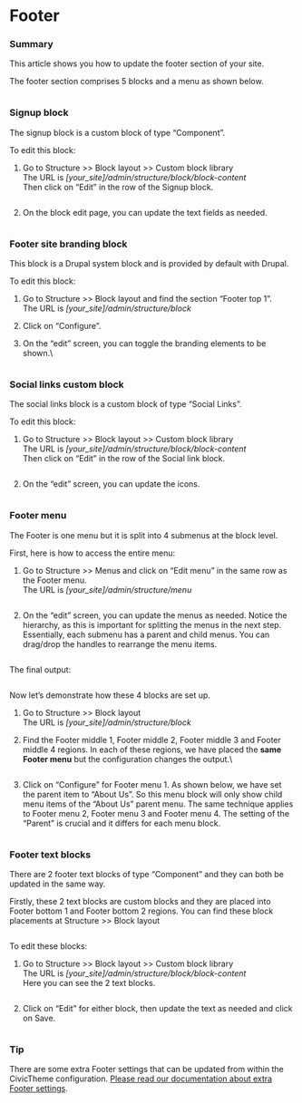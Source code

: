 # Footer

### Summary <a href="#updatingthefooter-summary" id="updatingthefooter-summary"></a>

This article shows you how to update the footer section of your site.

The footer section comprises 5 blocks and a menu as shown below.

<figure><img src="../.gitbook/assets/2647162990.png" alt=""><figcaption></figcaption></figure>

### Signup block <a href="#updatingthefooter-signupblock" id="updatingthefooter-signupblock"></a>

The signup block is a custom block of type “Component”.

To edit this block:

1.  Go to Structure >> Block layout >> Custom block library\
    The URL is _\[your\_site]/admin/structure/block/block-content_\
    Then click on “Edit” in the row of the Signup block.



    <figure><img src="../.gitbook/assets/2647064667.png" alt=""><figcaption></figcaption></figure>
2. On the block edit page, you can update the text fields as needed.

<figure><img src="../.gitbook/assets/7a1ba065-7404-480a-b838-4922dc2a88ba.png" alt=""><figcaption></figcaption></figure>

### Footer site branding block <a href="#updatingthefooter-footersitebrandingblock" id="updatingthefooter-footersitebrandingblock"></a>

This block is a Drupal system block and is provided by default with Drupal.

To edit this block:

1. Go to Structure >> Block layout and find the section “Footer top 1”.\
   The URL is _\[your\_site]/admin/structure/block_
2.  Click on “Configure”.


3.  On the “edit” screen, you can toggle the branding elements to be shown.\




    <figure><img src="../.gitbook/assets/2647425125.png" alt=""><figcaption></figcaption></figure>

### Social links custom block <a href="#updatingthefooter-sociallinkscustomblock" id="updatingthefooter-sociallinkscustomblock"></a>

The social links block is a custom block of type “Social Links”.

To edit this block:

1.  Go to Structure >> Block layout >> Custom block library\
    The URL is _\[your\_site]/admin/structure/block/block-content_\
    Then click on “Edit” in the row of the Social link block.



    <figure><img src="../.gitbook/assets/2647162978.png" alt=""><figcaption></figcaption></figure>
2. On the “edit” screen, you can update the icons.

<figure><img src="../.gitbook/assets/a9ab8f0a-a4a9-4516-a6af-6241ac404d2c.png" alt=""><figcaption></figcaption></figure>

### Footer menu <a href="#updatingthefooter-footermenu" id="updatingthefooter-footermenu"></a>

The Footer is one menu but it is split into 4 submenus at the block level.

First, here is how to access the entire menu:

1.  Go to Structure >> Menus and click on “Edit menu” in the same row as the Footer menu.\
    The URL is _\[your\_site]/admin/structure/menu_



    <figure><img src="../.gitbook/assets/2647490613.png" alt=""><figcaption></figcaption></figure>
2. On the “edit” screen, you can update the menus as needed. Notice the hierarchy, as this is important for splitting the menus in the next step. Essentially, each submenu has a parent and child menus. You can drag/drop the handles to rearrange the menu items.

<figure><img src="../.gitbook/assets/627b0b49-2564-4ed9-ae4b-00ed46ca0b12.png" alt=""><figcaption></figcaption></figure>

The final output:

<figure><img src="../.gitbook/assets/f1d82701-dbba-4a75-82de-9d11cb63dbf0.png" alt=""><figcaption></figcaption></figure>

Now let’s demonstrate how these 4 blocks are set up.

1. Go to Structure >> Block layout\
   The URL is _\[your\_site]/admin/structure/block_
2.  Find the Footer middle 1, Footer middle 2, Footer middle 3 and Footer middle 4 regions. In each of these regions, we have placed the **same Footer menu** but the configuration changes the output.\




    <figure><img src="../.gitbook/assets/2647523431.png" alt=""><figcaption></figcaption></figure>
3. Click on “Configure” for Footer menu 1. As shown below, we have set the parent item to “About Us”. So this menu block will only show child menu items of the “About Us” parent menu. The same technique applies to Footer menu 2, Footer menu 3 and Footer menu 4. The setting of the “Parent” is crucial and it differs for each menu block.

<figure><img src="../.gitbook/assets/0a3764ca-6277-4fd0-8162-7acfa8f245cf.png" alt=""><figcaption></figcaption></figure>

### Footer text blocks <a href="#updatingthefooter-footertextblocks" id="updatingthefooter-footertextblocks"></a>

There are 2 footer text blocks of type “Component” and they can both be updated in the same way.

Firstly, these 2 text blocks are custom blocks and they are placed into Footer bottom 1 and Footer bottom 2 regions. You can find these block placements at Structure >> Block layout

<figure><img src="../.gitbook/assets/6836fbd1-91c0-416e-9d77-9dffa6608f57.png" alt=""><figcaption></figcaption></figure>



To edit these blocks:

1. Go to Structure >> Block layout >> Custom block library\
   The URL is _\[your\_site]/admin/structure/block/block-content_\
   Here you can see the 2 text blocks.

<figure><img src="../.gitbook/assets/9c6e236c-9fc1-436a-960c-ec7c4ea02b9f.png" alt=""><figcaption></figcaption></figure>

2. Click on “Edit” for either block, then update the text as needed and click on Save.

<figure><img src="../.gitbook/assets/81f62162-0902-4004-967d-38a805a757ce.png" alt=""><figcaption></figcaption></figure>

### Tip <a href="#updatingthefooter-tip" id="updatingthefooter-tip"></a>

There are some extra Footer settings that can be updated from within the CivicTheme configuration. [Please read our documentation about extra Footer settings](broken-reference).
